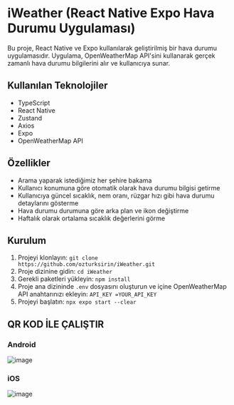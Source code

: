 # iWeather (React Native Expo Hava Durumu Uygulaması)
Bu proje, React Native ve Expo kullanılarak geliştirilmiş bir hava durumu uygulamasıdır. Uygulama, OpenWeatherMap API'sini kullanarak gerçek zamanlı hava durumu bilgilerini alır ve kullanıcıya sunar.

## Kullanılan Teknolojiler
- TypeScript
- React Native
- Zustand
- Axios
- Expo
- OpenWeatherMap API

## Özellikler
- Arama yaparak istediğimiz her şehire bakama
- Kullanıcı konumuna göre otomatik olarak hava durumu bilgisi getirme
- Kullanıcıya güncel sıcaklık, nem oranı, rüzgar hızı gibi hava durumu detaylarını gösterme
- Hava durumu durumuna göre arka plan ve ikon değiştirme
- Haftalık olarak ortalama sıcaklık değerlerini görme

## Kurulum
1. Projeyi klonlayın:
`git clone https://github.com/ozturksirin/iWeather.git`
2. Proje dizinine gidin:
`cd iWeather`
3. Gerekli paketleri yükleyin:
`npm install`
4. Proje ana dizininde `.env` dosyasını oluşturun ve içine OpenWeatherMap API anahtarınızı ekleyin:
`API_KEY =YOUR_API_KEY`
5. Projeyi başlatın:
`npx expo start --clear`

## QR KOD İLE ÇALIŞTIR
### Android
![image](https://github.com/ozturksirin/iWeather/assets/92751534/6fd0294d-5f8e-4de1-a851-980786256c1e)

### iOS
![image](https://github.com/ozturksirin/iWeather/assets/92751534/4ea491c1-beaa-4c01-ad33-5c64317503e5)

